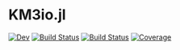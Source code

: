 # KM3io.jl

[![Dev](https://img.shields.io/badge/docs-dev-blue.svg)](https://common.gitlab.io/KM3io.jl/dev)
[![Build Status](https://github.com/common/KM3io.jl/actions/workflows/CI.yml/badge.svg?branch=main)](https://github.com/common/KM3io.jl/actions/workflows/CI.yml?query=branch%3Amain)
[![Build Status](https://git.km3net.de/common/KM3io.jl/badges/main/pipeline.svg)](https://git.km3net.de/common/KM3io.jl/pipelines)
[![Coverage](https://git.km3net.de/common/KM3io.jl/badges/main/coverage.svg)](https://git.km3net.de/common/KM3io.jl/commits/main)
